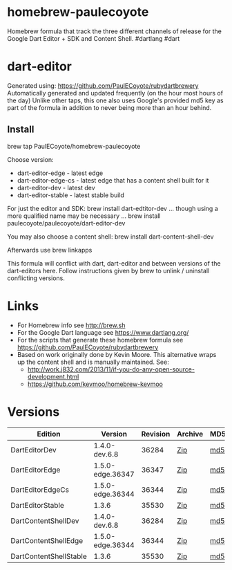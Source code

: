 homebrew-paulecoyote
====================

Homebrew formula that track the three different channels of release for the Google Dart Editor + SDK and Content Shell.  #dartlang #dart

dart-editor
===========

Generated using: https://github.com/PaulECoyote/rubydartbrewery
Automatically generated and updated frequently (on the hour most hours of the day)
Unlike other taps, this one also uses Google's provided md5 key as part of the formula in addition to never being more than an hour behind.

Install
-------
brew tap PaulECoyote/homebrew-paulecoyote

Choose version:
* dart-editor-edge - latest edge
* dart-editor-edge-cs - latest edge that has a content shell built for it
* dart-editor-dev - latest dev
* dart-editor-stable - latest stable build

For just the editor and SDK:
brew install dart-edtitor-dev
... though using a more qualified name may be necessary ...
brew install paulecoyote/paulecoyote/dart-editor-dev

You may also choose a content shell:
brew install dart-content-shell-dev

Afterwards use 
brew linkapps

This formula will conflict with dart, dart-editor and between versions of the dart-editors here.  Follow instructions given by brew to unlink / uninstall conflicting versions.

Links
=====
* For Homebrew info see http://brew.sh
* For the Google Dart language see https://www.dartlang.org/
* For the scripts that generate these homebrew formula see https://github.com/PaulECoyote/rubydartbrewery
* Based on work originally done by Kevin Moore. This alternative wraps up the content shell and is manually maintained.  See: 
    * http://work.j832.com/2013/11/if-you-do-any-open-source-development.html
    * https://github.com/kevmoo/homebrew-kevmoo

Versions
========
| Edition | Version | Revision | Archive | MD5 | Notes |
| ------- | ------- | -------- | ------- | --- | ----- |
| DartEditorDev | 1.4.0-dev.6.8 | 36284 | [Zip](http://storage.googleapis.com/dart-archive/channels/dev/release/36284/editor/darteditor-macos-x64.zip) | [md5](http://storage.googleapis.com/dart-archive/channels/dev/release/36284/editor/darteditor-macos-x64.zip.md5sum) | [Changes](http://storage.googleapis.com/dart-archive/channels/dev/release/latest/changelog.html) |
| DartEditorEdge | 1.5.0-edge.36347 | 36347 | [Zip](http://storage.googleapis.com/dart-archive/channels/be/raw/36347/editor/darteditor-macos-x64.zip) | [md5](http://storage.googleapis.com/dart-archive/channels/be/raw/36347/editor/darteditor-macos-x64.zip.md5sum) | - |
| DartEditorEdgeCs | 1.5.0-edge.36344 | 36344 | [Zip](http://storage.googleapis.com/dart-archive/channels/be/raw/36344/editor/darteditor-macos-x64.zip) | [md5](http://storage.googleapis.com/dart-archive/channels/be/raw/36344/editor/darteditor-macos-x64.zip.md5sum) | - |
| DartEditorStable | 1.3.6 | 35530 | [Zip](http://storage.googleapis.com/dart-archive/channels/stable/release/35530/editor/darteditor-macos-x64.zip) | [md5](http://storage.googleapis.com/dart-archive/channels/stable/release/35530/editor/darteditor-macos-x64.zip.md5sum) | [Changes](http://storage.googleapis.com/dart-archive/channels/stable/release/latest/changelog.html) |
| DartContentShellDev | 1.4.0-dev.6.8 | 36284 | [Zip](http://storage.googleapis.com/dart-archive/channels/dev/release/36284/dartium/content_shell-macos-ia32-release.zip) | [md5](http://storage.googleapis.com/dart-archive/channels/dev/release/36284/dartium/content_shell-macos-ia32-release.zip.md5sum) | - |
| DartContentShellEdge | 1.5.0-edge.36344 | 36344 | [Zip](http://storage.googleapis.com/dart-archive/channels/be/raw/36344/dartium/content_shell-macos-ia32-release.zip) | [md5](http://storage.googleapis.com/dart-archive/channels/be/raw/36344/dartium/content_shell-macos-ia32-release.zip.md5sum) | - |
| DartContentShellStable | 1.3.6 | 35530 | [Zip](http://storage.googleapis.com/dart-archive/channels/stable/release/35530/dartium/content_shell-macos-ia32-release.zip) | [md5](http://storage.googleapis.com/dart-archive/channels/stable/release/35530/dartium/content_shell-macos-ia32-release.zip.md5sum) | - |
